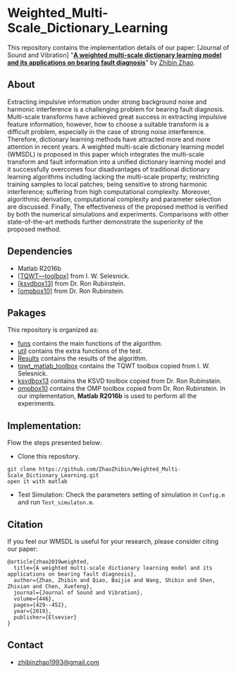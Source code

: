 # Weighted_Multi-Scale_Dictionary_Learning


This repository contains the implementation details of our paper: [Journal of Sound and Vibration]
"[**A weighted multi-scale dictionary learning model and its applications on bearing fault diagnosis**](https://www.sciencedirect.com/science/article/abs/pii/S0022460X19300586)" 
by [Zhibin Zhao](https://zhaozhibin.github.io/). 


## About
Extracting impulsive information under strong background noise and harmonic interference
is a challenging problem for bearing fault diagnosis. Multi-scale transforms have achieved
great success in extracting impulsive feature information, however, how to choose a suitable
transform is a difficult problem, especially in the case of strong noise interference. Therefore,
dictionary learning methods have attracted more and more attention in recent years.
A weighted multi-scale dictionary learning model (WMSDL) is proposed in this paper which
integrates the multi-scale transform and fault information into a unified dictionary learning
model and it successfully overcomes four disadvantages of traditional dictionary learning
algorithms including lacking the multi-scale property; restricting training samples to
local patches; being sensitive to strong harmonic interference; suffering from high computational
complexity. Moreover, algorithmic derivation, computational complexity and parameter
selection are discussed. Finally, The effectiveness of the proposed method is verified by
both the numerical simulations and experiments. Comparisons with other state-of-the-art
methods further demonstrate the superiority of the proposed method.


## Dependencies
- Matlab R2016b
- [[TQWT—toolbox]](http://eeweb.poly.edu/iselesni/TQWT/index.html) from I. W. Selesnick. 
- [[ksvdbox13]](http://www.cs.technion.ac.il/~ronrubin/software.html) from Dr. Ron Rubinstein. 
- [[ompbox10]](http://www.cs.technion.ac.il/~ronrubin/software.html) from Dr. Ron Rubinstein. 

## Pakages

This repository is organized as:
- [funs](https://github.com/ZhaoZhibin/Weighted_Multi-Scale_Dictionary_Learning/tree/master/funs) contains the main functions of the algorithm.
- [util](https://github.com/ZhaoZhibin/Weighted_Multi-Scale_Dictionary_Learning/tree/master/util) contains the extra functions of the test.
- [Results](https://github.com/ZhaoZhibin/Weighted_Multi-Scale_Dictionary_Learning/tree/master/Results) contains the results of the algorithm.
- [tqwt_matlab_toolbox](https://github.com/ZhaoZhibin/Weighted_Multi-Scale_Dictionary_Learning/tree/master/tqwt_matlab_toolbox) contains the TQWT toolbox copied from I. W. Selesnick.
- [ksvdbox13](https://github.com/ZhaoZhibin/Weighted_Multi-Scale_Dictionary_Learning/tree/master/ksvdbox13) contains the KSVD toolbox copied from Dr. Ron Rubinstein.
- [ompbox10](https://github.com/ZhaoZhibin/Weighted_Multi-Scale_Dictionary_Learning/tree/master/ompbox10) contains the OMP toolbox copied from Dr. Ron Rubinstein.
In our implementation, **Matlab R2016b** is used to perform all the experiments.

## Implementation:
Flow the steps presented below:
-  Clone this repository.
```
git clone https://github.com/ZhaoZhibin/Weighted_Multi-Scale_Dictionary_Learning.git
open it with matlab
```
-  Test Simulation: Check the parameters setting of simulation in `Config.m` and run `Test_simulaton.m`. 


## Citation
If you feel our WMSDL is useful for your research, please consider citing our paper: 

```
@article{zhao2019weighted,
  title={A weighted multi-scale dictionary learning model and its applications on bearing fault diagnosis},
  author={Zhao, Zhibin and Qiao, Baijie and Wang, Shibin and Shen, Zhixian and Chen, Xuefeng},
  journal={Journal of Sound and Vibration},
  volume={446},
  pages={429--452},
  year={2019},
  publisher={Elsevier}
}
```
## Contact
- zhibinzhao1993@gmail.com

